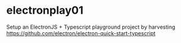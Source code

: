 # electronplay01
Setup an ElectronJS + Typescript playground project by harvesting https://github.com/electron/electron-quick-start-typescript
